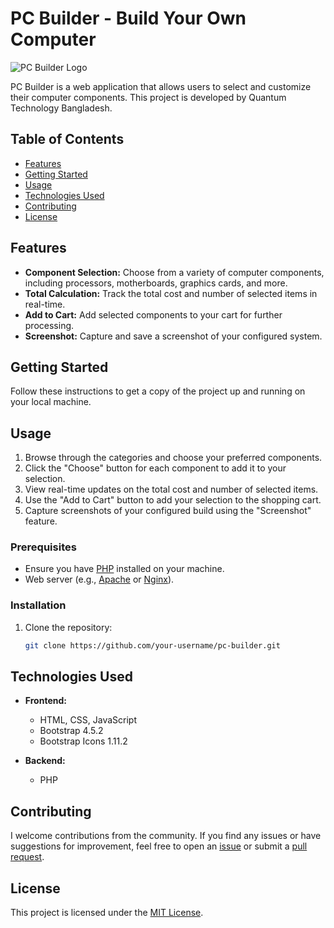 # PC Builder - Build Your Own Computer

![PC Builder Logo](https://i.ibb.co/drYjMrs/logo.png)

PC Builder is a web application that allows users to select and customize their computer components. This project is developed by Quantum Technology Bangladesh.

## Table of Contents

- [Features](#features)
- [Getting Started](#getting-started)
- [Usage](#usage)
- [Technologies Used](#technologies-used)
- [Contributing](#contributing)
- [License](#license)

## Features

- **Component Selection:** Choose from a variety of computer components, including processors, motherboards, graphics cards, and more.
- **Total Calculation:** Track the total cost and number of selected items in real-time.
- **Add to Cart:** Add selected components to your cart for further processing.
- **Screenshot:** Capture and save a screenshot of your configured system.

## Getting Started

Follow these instructions to get a copy of the project up and running on your local machine.

## Usage

1. Browse through the categories and choose your preferred components.
2. Click the "Choose" button for each component to add it to your selection.
3. View real-time updates on the total cost and number of selected items.
4. Use the "Add to Cart" button to add your selection to the shopping cart.
5. Capture screenshots of your configured build using the "Screenshot" feature.


### Prerequisites

- Ensure you have [PHP](https://www.php.net/) installed on your machine.
- Web server (e.g., [Apache](https://httpd.apache.org/) or [Nginx](https://www.nginx.com/)).

### Installation

1. Clone the repository:

   ```bash
   git clone https://github.com/your-username/pc-builder.git

## Technologies Used

- **Frontend:**
  - HTML, CSS, JavaScript
  - Bootstrap 4.5.2
  - Bootstrap Icons 1.11.2

- **Backend:**
  - PHP

## Contributing

I welcome contributions from the community. If you find any issues or have suggestions for improvement, feel free to open an [issue](#) or submit a [pull request](#).

## License

This project is licensed under the [MIT License](LICENSE).
